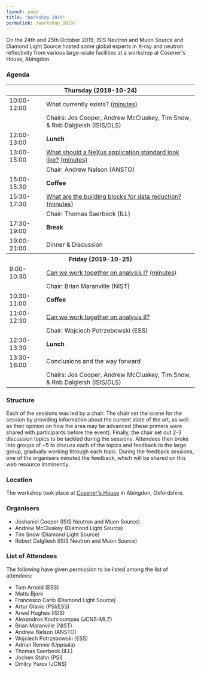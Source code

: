 ```yaml
---
layout: page
title: "Workshop 2019"
permalink: /workshop_2019/
---
```


On the 24th and 25th October 2019, ISIS Neutron and Muon Source and Diamond Light Source hosted some global experts in X-ray and neutron reflectivity from various large-scale facilities at a workshop at Cosener's House, Abingdon.

<h3>Agenda</h3>
<center>
<table width="70%">
    <thead>
        <tr>
          <th colspan="2" align="center">Thursday (2019-10-24)</th>
        </tr>
    </thead>
    <tbody>
        <tr>
            <td>10:00-12:00</td>
            <td>What currently exists? <a href="./what_currently_exists">(minutes)</a></td>
        </tr>
        <tr>
            <td></td>
            <td>Chairs: Jos Cooper, Andrew McCluskey, Tim Snow, & Rob Dalgleish (ISIS/DLS)</td>
        </tr>
        <tr>
            <td>12:00-13:00</td>
            <td><b>Lunch</b></td>
        </tr>
        <tr>
            <td>13:00-15:00</td>
            <td><a href="../assets/nelson_reflectometry_standards.pdf">What should a NeXus application standard look like?</a> <a href="./file_format">(minutes)</a></td>
        </tr>
        <tr>
            <td></td>
            <td>Chair: Andrew Nelson (ANSTO)</td>
        </tr>
        <tr>
            <td>15:00-15:30</td>
            <td><b>Coffee</b></td>
        </tr>
        <tr>
            <td>15:30-17:30</td>
            <td><a href="../assets/saerbeck_data_reduction.pdf">What are the building blocks for data reduction?</a> <a href="./data_reduction">(minutes)</a></td>
        </tr>        
        <tr>
            <td></td>
            <td>Chair: Thomas Saerbeck (ILL)</td>
        </tr>
        <tr>
            <td>17:30-19:00</td>
            <td><b>Break</b></td>
        </tr>
        <tr>
            <td>19:00-21:00</td>
            <td>Dinner & Discussion</td>
        </tr>
        <tr>
          <th colspan="2" align="center"><b>Friday (2019-10-25)</b></th>
        </tr>
        <tr>
          <td>9:00-10:30</td>
          <td><a href="../assets/potrzebowski_data_analysis_2..pdf">Can we work together on analysis I?</a> <a href=".data_analysis1">(minutes)</a></td>
        </tr>
        <tr>
          <td></td>
          <td>Chair: Brian Maranville (NIST)</td>
        </tr>
        <tr>
          <td>10:30-11:00</td>
          <td><b>Coffee</b></td>
        </tr>
        <tr>
          <td>11:00-12:30</td>
          <td><a href="../assets/maranville_reflectivity_analysis_1.pdf">Can we work together on analysis II?</a></td>
        </tr>
        <tr>
          <td></td>
          <td>Chair: Wojciech Potrzebowski (ESS)</td>
        </tr>
        <tr>
          <td>12:30-13:30</td>
          <td><b>Lunch</b></td>
        </tr>
        <tr>
          <td>13:30-16:00</td>
          <td>Conclusions and the way forward</td>
        </tr>
        <tr>
          <td></td>
          <td>Chairs: Jos Cooper, Andrew McCluskey, Tim Snow, & Rob Dalgleish (ISIS/DLS)</td>
        </tr>
    </tbody>
</table>
</center>

<h3> Structure </h3>

Each of the sessions was led by a chair.
The chair set the scene for the session by providing information about the current state of the art, as well as their opinion on how the area may be advanced (these primers were shared with participants before the event).
Finally, the chair set out 2-3 discussion topics to be tackled during the sessions.
Attendees then broke into groups of ~5 to discuss each of the topics and feedback to the large group, gradually working through each topic.
During the feedback sessions, one of the organisers minuted the feedback, which will be shared on this web resource imminently.


<h3> Location </h3>

The workshop took place at [Cosener's House](https://www.thecosenershouse.co.uk) in Abingdon, Oxfordshire. 

<h3> Organisers </h3>

- Joshaniel Cooper (ISIS Neutron and Muon Source)
- Andrew McCluskey (Diamond Light Source)
- Tim Snow (Diamond Light Source)
- Robert Dalgliesh (ISIS Neutron and Muon Source)

<h3> List of Attendees </h3>

The following have given permission to be listed among the list of attendees:

- Tom Arnold (ESS)
- Matts Bjork
- Francesco Carlo (Diamond Light Source)
- Artur Glavic (PSI/ESS)
- Arwel Hughes (ISIS)
- Alexandros Koutsioumpas (JCNS-MLZ)
- Brian Maranville (NIST)
- Andrew Nelson (ANSTO)
- Wojciech Potrzebowski (ESS)
- Adrian Rennie (Uppsala)
- Thomas Saerbeck (ILL)
- Jochen Stahn (PSI)
- Dmitry Yurov (JCNS)
